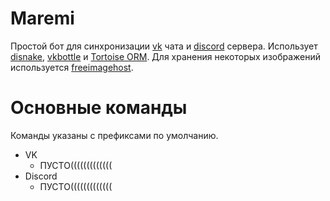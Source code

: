# Maremi
Простой бот для синхронизации [vk](https://vk.com) чата и [discord](https://discord.com) сервера. Использует [disnake](https://github.com/DisnakeDev/disnake), [vkbottle](https://github.com/vkbottle/vkbottle) и [Tortoise ORM](https://github.com/tortoise/tortoise-orm). Для хранения некоторых изображений используется [freeimagehost](https://freeimage.host/).

# Основные команды
Команды указаны с префиксами по умолчанию.

* VK
  * ПУСТО(((((((((((((
* Discord
  * ПУСТО(((((((((((((

